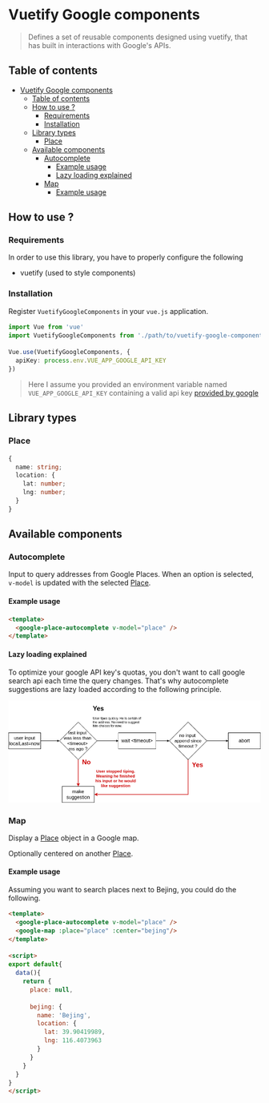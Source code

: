 # Vuetify Google components

> Defines a set of reusable components designed using vuetify, that has built in interactions with Google's APIs.

## Table of contents

- [Vuetify Google components](#vuetify-google-components)
  - [Table of contents](#table-of-contents)
  - [How to use ?](#how-to-use-)
    - [Requirements](#requirements)
    - [Installation](#installation)
  - [Library types](#library-types)
    - [Place](#place)
  - [Available components](#available-components)
    - [Autocomplete](#autocomplete)
      - [Example usage](#example-usage)
      - [Lazy loading explained](#lazy-loading-explained)
    - [Map](#map)
      - [Example usage](#example-usage-1)

## How to use ?

### Requirements

In order to use this library, you have to properly configure the following
- vuetify (used to style components)


### Installation

Register `VuetifyGoogleComponents` in your `vue.js` application.

```typescript
import Vue from 'vue'
import VuetifyGoogleComponents from './path/to/vuetify-google-components'

Vue.use(VuetifyGoogleComponents, {
  apiKey: process.env.VUE_APP_GOOGLE_API_KEY
})

```

> Here I assume you provided an environment variable named `VUE_APP_GOOGLE_API_KEY` containing a valid api key [provided by google](https://developers.google.com/maps/documentation/javascript/get-api-key)

## Library types

### Place
```typescript
{
  name: string;
  location: {
    lat: number;
    lng: number;
  }
}
```

## Available components

### Autocomplete

Input to query addresses from Google Places.
When an option is selected, `v-model` is updated with the selected [Place](#place).

#### Example usage

```html
<template>
  <google-place-autocomplete v-model="place" />
</template>
```

#### Lazy loading explained

To optimize your google API key's quotas, you don't want to call google search api each time the query changes. That's why autocomplete suggestions are lazy loaded according to the following principle.

![autocomplete-lazy-loading](docs/images/autocomplete-lazy-loading.png)

### Map

Display a [Place](#place) object in a Google map.

Optionally centered on another [Place](#place).

#### Example usage

Assuming you want to search places next to Bejing, you could do the following.

```html
<template>
  <google-place-autocomplete v-model="place" />
  <google-map :place="place" :center="bejing"/>
</template>

<script>
export default{
  data(){
    return {
      place: null,

      bejing: {
        name: 'Bejing',
        location: {
          lat: 39.90419989,
          lng: 116.4073963
        }
      }
    }
  }
}
</script>
```
